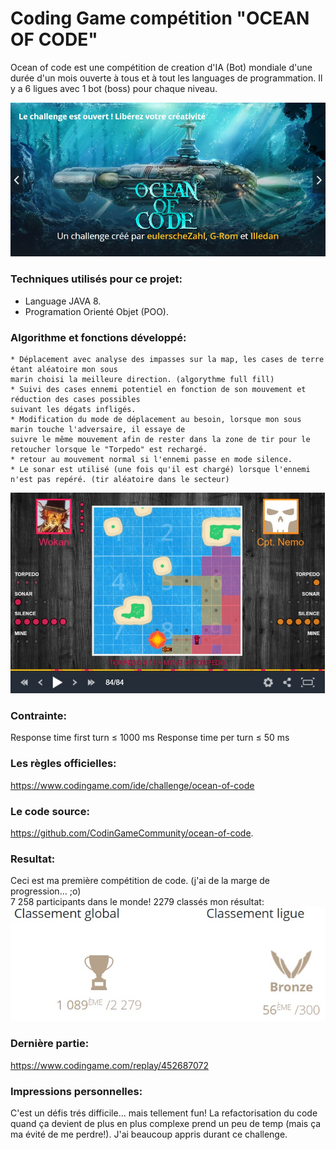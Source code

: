 # Coding Game compétition "OCEAN OF CODE"
Ocean of code est une compétition de creation d'IA (Bot) mondiale d'une durée d'un mois
ouverte à tous et à tout les languages de programmation.
Il y a 6 ligues avec 1 bot (boss) pour chaque niveau.

![alt text](https://github.com/nicowtt/CodingGame_contest_SubMarineIA/blob/master/tof1.jpg)

### Techniques utilisés pour ce projet:
- Language JAVA 8.
- Programation Orienté Objet (POO).

### Algorithme et fonctions développé:

    * Déplacement avec analyse des impasses sur la map, les cases de terre étant aléatoire mon sous 
    marin choisi la meilleure direction. (algorythme full fill)
    * Suivi des cases ennemi potentiel en fonction de son mouvement et réduction des cases possibles
    suivant les dégats infligés. 
    * Modification du mode de déplacement au besoin, lorsque mon sous marin touche l'adversaire, il essaye de 
    suivre le même mouvement afin de rester dans la zone de tir pour le retoucher lorsque le "Torpedo" est rechargé.
    * retour au mouvement normal si l'ennemi passe en mode silence.
    * Le sonar est utilisé (une fois qu'il est chargé) lorsque l'ennemi n'est pas repéré. (tir aléatoire dans le secteur)

![alt text](https://github.com/nicowtt/CodingGame_contest_SubMarineIA/blob/master/Tof3.jpg)

### Contrainte:
Response time first turn ≤ 1000 ms
Response time per turn ≤ 50 ms

### Les règles officielles:
https://www.codingame.com/ide/challenge/ocean-of-code

### Le code source:
https://github.com/CodinGameCommunity/ocean-of-code.

### Resultat:
Ceci est ma première compétition de code. (j'ai de la marge de progression... ;o)  
7 258 participants dans le monde!
2279 classés
mon résultat:
![alt text](https://github.com/nicowtt/CodingGame_contest_SubMarineIA/blob/master/Tof2.jpg)

### Dernière partie:
https://www.codingame.com/replay/452687072

### Impressions personnelles:
C'est un défis trés difficile... mais tellement fun!
La refactorisation du code quand ça devient de plus en plus complexe prend un peu de temp (mais ça ma évité de me perdre!).
J'ai beaucoup appris durant ce challenge.
